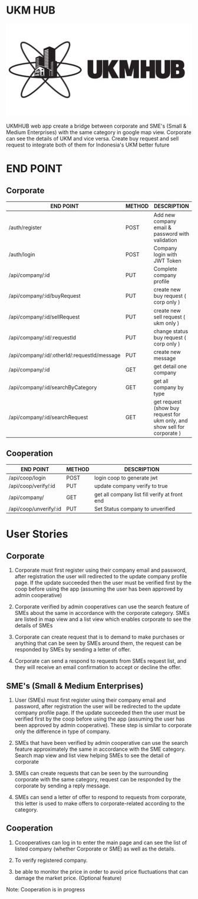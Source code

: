 # UKM HUB
![UKMHUB](ukmhub.png?raw=true "Optional Title")

UKMHUB web app create a bridge between corporate and SME's (Small & Medium Enterprises) with the same category in google map view.
Corporate can see the details of UKM and vice versa. Create buy request and sell request to integrate both of them for Indonesia's UKM
better future

# END POINT

## Corporate

| END POINT                                 | METHOD | DESCRIPTION                                             
|-------------------------------------------|--------|--------------------------------------------------
| /auth/register                            | POST   | Add new company email & password with validation
| /auth/login                               | POST   | Company login with JWT Token                     
| /api/company/:id                          | PUT    | Complete company profile                         
| /api/company/:id/buyRequest               | PUT    | create new buy request ( corp only )             
| /api/company/:id/sellRequest              | PUT    | create new sell request ( ukm only )             
| /api/company/:id/:requestId               | PUT    | change status buy request ( corp only )                
| /api/company/:id/:otherId/:requestId/message| PUT  | create new message                     
| /api/company/:id                          | GET    | get detail one company                           
| /api/company/:id/searchByCategory         | GET    | get all company by type           
| /api/company/:id/searchRequest            | GET    | get request  (show buy request for ukm only, and show sell for corporate )                 


## Cooperation

| END POINT                 | METHOD | DESCRIPTION                                             
|---------------------------|--------|-----------------------------------------------
| /api/coop/login           | POST   | login coop to generate jwt                                                            
| /api/coop/verify/:id      | PUT    | update company verify to true                    
| /api/company/             | GET    | get all company list fill verify at front end    
| /api/coop/unverify/:id    | PUT    | Set Status company to unverified                  


# User Stories

## Corporate

1.  Corporate must first register using their company email and password, after registration the user will redirected to the update company profile page. If the update succeeded then the user must be verified first by the coop before using the app (assuming the user has been approved by admin cooperative)

2. Corporate verified by admin cooperatives can use the search feature of SMEs about the same in accordance with the corporate category. SMEs are listed in map view and a list view which enables corporate to see the details of SMEs

3. Corporate can create request that is to demand to make purchases or anything that can be seen by SMEs around them, the request can be responded by SMEs by sending a letter of offer.

4. Corporate can send a respond to requests from SMEs request list, and they will receive an email confirmation to accept or decline the offer.

## SME's (Small & Medium Enterprises)

1. User (SMEs) must first register using their company email and password, after registration the user will be redirected to the update company profile page. If the update succeeded then the user must be verified first by the coop before using the app (assuming the user has been approved by admin cooperative). These step is similar to corporate only the difference in type of company.

2. SMEs that have been verified by admin cooperative can use the search feature approximately the same in accordance with the SME category. Search map view and list view helping SMEs to see the detail of corporate

3. SMEs can create requests that can be seen by the surrounding corporate with the same category, request can be responded by the corporate by sending a reply message.

4. SMEs can send a letter of offer to respond to requests from corporate, this letter is used to make offers to corporate-related according to the category.

## Cooperation

1. Ccooperatives can log in to enter the main page and can see the list of listed company (whether Corporate or SME) as well as the details.

2. To verify registered company.

3. be able to monitor the price in order to avoid price fluctuations that can damage the market price. (Optional feature)

Note: Cooperation is in progress
